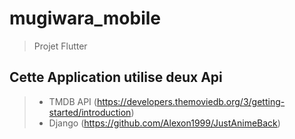 # mugiwara_mobile

> Projet Flutter

## Cette Application utilise deux Api
> - TMDB API (https://developers.themoviedb.org/3/getting-started/introduction)
> - Django (https://github.com/Alexon1999/JustAnimeBack)